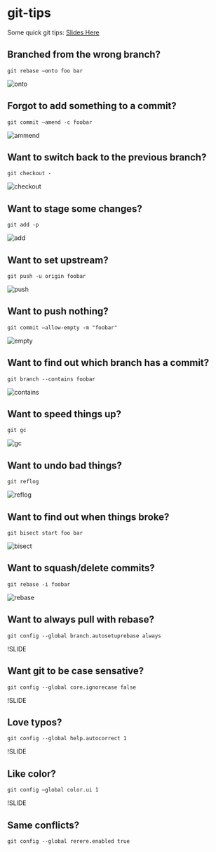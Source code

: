 git-tips
========

Some quick git tips: [Slides Here](http://alexfish.github.io/git-tips)


## Branched from the wrong branch?

``` 
git rebase —onto foo bar 
```

![onto](https://raw.githubusercontent.com/alexfish/git-tips/master/images/onto.gif)

## Forgot to add something to a commit?

``` 
git commit —amend -c foobar
```

![ammend](https://raw.githubusercontent.com/alexfish/git-tips/master/images/ammend.gif)

## Want to switch back to the previous branch?

``` 
git checkout -
```

![checkout](https://raw.githubusercontent.com/alexfish/git-tips/master/images/checkout.gif)

## Want to stage some changes?

``` 
git add -p
```

![add](https://raw.githubusercontent.com/alexfish/git-tips/master/images/add.gif)

## Want to set upstream?

``` 
git push -u origin foobar
```

![push](https://raw.githubusercontent.com/alexfish/git-tips/master/images/push.gif)

## Want to push nothing?

``` 
git commit —allow-empty -m "foobar"
```

![empty](https://raw.githubusercontent.com/alexfish/git-tips/master/images/empty.gif)

## Want to find out which branch has a commit?

``` 
git branch --contains foobar
```

![contains](https://raw.githubusercontent.com/alexfish/git-tips/master/images/contains.gif)

## Want to speed things up?

``` 
git gc
```

![gc](https://raw.githubusercontent.com/alexfish/git-tips/master/images/gc.gif)

## Want to undo bad things?

``` 
git reflog
```

![reflog](https://raw.githubusercontent.com/alexfish/git-tips/master/images/reflog.gif)

## Want to find out when things broke?

``` 
git bisect start foo bar
```

![bisect](https://raw.githubusercontent.com/alexfish/git-tips/master/images/bisect.gif)

## Want to squash/delete commits?

``` 
git rebase -i foobar
```

![rebase](https://raw.githubusercontent.com/alexfish/git-tips/master/images/rebase.gif)

## Want to always pull with rebase?

``` 
git config --global branch.autosetuprebase always
```

!SLIDE

## Want git to be case sensative?

``` 
git config --global core.ignorecase false 
```

!SLIDE

## Love typos?

``` 
git config --global help.autocorrect 1
```

!SLIDE

## Like color?

``` 
git config —global color.ui 1
```

!SLIDE

## Same conflicts?

``` 
git config --global rerere.enabled true
```



